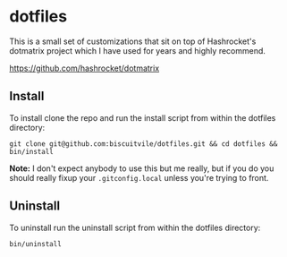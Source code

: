 # dotfiles

This is a small set of customizations that sit on top of Hashrocket's dotmatrix project which I have used for years and highly recommend.

https://github.com/hashrocket/dotmatrix

## Install

To install clone the repo and run the install script from within the dotfiles directory:

```
git clone git@github.com:biscuitvile/dotfiles.git && cd dotfiles && bin/install
```

**Note:** I don't expect anybody to use this but me really, but if you do you should really fixup your `.gitconfig.local` unless you're trying to front.

## Uninstall

To uninstall run the uninstall script from within the dotfiles directory:

```
bin/uninstall
```
